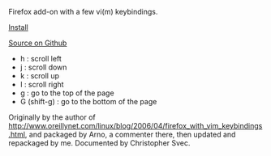 Firefox add-on with a few vi(m) keybindings.

<p><a href="http://j.mp/hnuo2O">Install</a></p>
<p><a href="http://j.mp/hKMV6t">Source on Github</a></p>

* h : scroll left
* j : scroll down
* k : scroll up
* l : scroll right
* g : go to the top of the page
* G (shift-g) : go to the bottom of the page

Originally by the author of http://www.oreillynet.com/linux/blog/2006/04/firefox_with_vim_keybindings.html, and packaged by Arno, a commenter there, then updated and repackaged by me. Documented by Christopher Svec.
